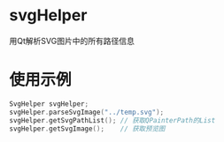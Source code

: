 # svgHelper
用Qt解析SVG图片中的所有路径信息

# 使用示例
``` cpp
SvgHelper svgHelper;
svgHelper.parseSvgImage("../temp.svg");
svgHelper.getSvgPathList(); // 获取QPainterPath的List
svgHelper.getSvgImage();    // 获取预览图
```